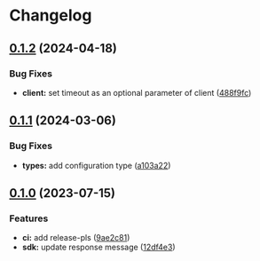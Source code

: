 # Changelog

## [0.1.2](https://github.com/PromptPal/go-sdk/compare/v0.1.1...v0.1.2) (2024-04-18)


### Bug Fixes

* **client:** set timeout as an optional parameter of client ([488f9fc](https://github.com/PromptPal/go-sdk/commit/488f9fc2a3456760383c152c9313763c21bca6bf))

## [0.1.1](https://github.com/PromptPal/go-sdk/compare/v0.1.0...v0.1.1) (2024-03-06)


### Bug Fixes

* **types:** add configuration type ([a103a22](https://github.com/PromptPal/go-sdk/commit/a103a22c47faa556fb66946588d1f55de0991132))

## [0.1.0](https://github.com/PromptPal/go-sdk/compare/v0.0.1...v0.1.0) (2023-07-15)


### Features

* **ci:** add release-pls ([9ae2c81](https://github.com/PromptPal/go-sdk/commit/9ae2c816a7b1f1f4401cef852b6aa6be717229e1))
* **sdk:** update response message ([12df4e3](https://github.com/PromptPal/go-sdk/commit/12df4e3ef614950bf1fa1e7d34ea7d6d303fadc1))
